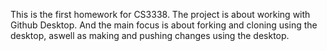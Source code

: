 This is the first homework for CS3338. The project is about working with Github Desktop. And the main focus is about forking and cloning using the desktop, aswell as making and pushing 
changes using the desktop. 
